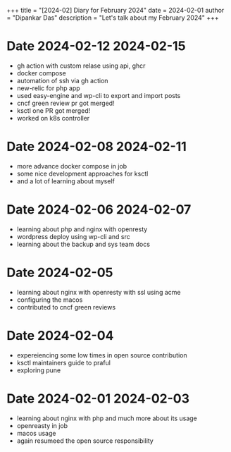 +++
title = "[2024-02] Diary for February 2024"
date = 2024-02-01
author = "Dipankar Das"
description = "Let's talk about my February 2024"
+++

# Date 2024-02-12 2024-02-15
* gh action with custom relase using api, ghcr
* docker compose
* automation of ssh via gh action
* new-relic for php app
* used easy-engine and wp-cli to export and import posts
* cncf green review pr got merged!
* ksctl one PR got merged!
* worked on k8s controller

# Date 2024-02-08 2024-02-11
* more advance docker compose in job
* some nice development approaches for ksctl
* and a lot of learning about myself

# Date 2024-02-06 2024-02-07
* learning about php and nginx with openresty
* wordpress deploy using wp-cli and src
* learning about the backup and sys team docs

# Date 2024-02-05
* learning about nginx with openresty with ssl using acme
* configuring the macos
* contributed to cncf green reviews

# Date 2024-02-04
* expereiencing some low times in open source contribution
* ksctl maintainers guide to praful
* exploring pune

# Date 2024-02-01 2024-02-03
* learning about nginx with php and much more about its usage
* openreasty in job
* macos usage
* again resumeed the open source responsibility
